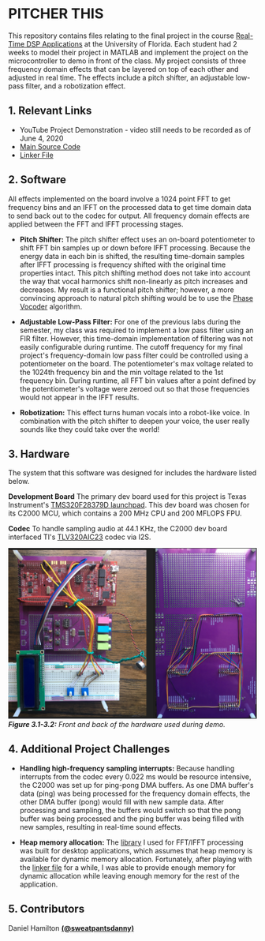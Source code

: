 # PITCHER THIS

This repository contains files relating to the final project in the course [Real-Time DSP Applications](http://www.add.ece.ufl.edu/4511/) at the University of Florida. Each student had 2 weeks to model their project in MATLAB and implement the project on the microcontroller to demo in front of the class. My project consists of three frequency domain effects that can be layered on top of each other and adjusted in real time. The effects include a pitch shifter, an adjustable low-pass filter, and a robotization effect.

## 1. Relevant Links

- YouTube Project Demonstration - video still needs to be recorded as of June 4, 2020
- [Main Source Code](https://github.com/digitaldanny/PitcherThis/blob/master/c/src/main.c)
- [Linker File](https://github.com/digitaldanny/PitcherThis/blob/master/c/2837xD_RAM_lnk_cpu1.cmd)

## 2. Software

All effects implemented on the board involve a 1024 point FFT to get frequency bins and an IFFT on the processed data to get time domain data to send back out to the codec for output. All frequency domain effects are applied between the FFT and IFFT processing stages.

- **Pitch Shifter:** The pitch shifter effect uses an on-board potentiometer to shift FFT bin samples up or down before IFFT processing. Because the energy data in each bin is shifted, the resulting time-domain samples after IFFT processing is frequency shifted with the original time properties intact. This pitch shifting method does not take into account the way that vocal harmonics shift non-linearly as pitch increases and decreases. My result is a functional pitch shifter; however, a more convincing approach to natural pitch shifting would be to use the [Phase Vocoder](https://en.wikipedia.org/wiki/Phase_vocoder) algorithm.

- **Adjustable Low-Pass Filter:** For one of the previous labs during the semester, my class was required to implement a low pass filter using an FIR filter. However, this time-domain implementation of filtering was not easily configurable during runtime. The cutoff frequency for my final project's frequency-domain low pass filter could be controlled using a potentiometer on the board. The potentiometer's max voltage related to the 1024th frequency bin and the min voltage related to the 1st frequency bin. During runtime, all FFT bin values after a point defined by the potentiometer's voltage were zeroed out so that those frequencies would not appear in the IFFT results.

- **Robotization:** This effect turns human vocals into a robot-like voice. In combination with the pitch shifter to deepen your voice, the user really sounds like they could take over the world! 

## 3. Hardware

The system that this software was designed for includes the hardware listed below.

**Development Board**
The primary dev board used for this project is Texas Instrument's [TMS320F28379D launchpad](https://www.digikey.com/product-detail/en/texas-instruments/LAUNCHXL-F28379D/296-46713-ND/7219341?utm_adgroup=Development%20Boards%2C%20Kits%2C%20Programmers&utm_source=google&utm_medium=cpc&utm_campaign=Shopping_Texas%20Instruments_0296_Co-op&utm_term=&utm_content=Development%20Boards%2C%20Kits%2C%20Programmers&gclid=CjwKCAjwt-L2BRA_EiwAacX32XiNcpFcqaNMtWq84H5sKi_dEZMdtLcYemxadN9nPPvzOA_0ODPVrRoCDdgQAvD_BwE). This dev board was chosen for its C2000 MCU, which contains a 200 MHz CPU and 200 MFLOPS FPU.

**Codec**
To handle sampling audio at 44.1 KHz, the C2000 dev board interfaced TI's [TLV320AIC23](https://www.ti.com/product/TLV320AIC23) codec via I2S.

![Board assembly screenshots go here](./images/hardware.PNG)
***Figure 3.1-3.2:** Front and back of the hardware used during demo.* 

## 4. Additional Project Challenges

- **Handling high-frequency sampling interrupts:** Because handling interrupts from the codec every 0.022 ms would be resource intensive, the C2000 was set up for ping-pong DMA buffers. As one DMA buffer's data (ping) was being processed for the frequency domain effects, the other DMA buffer (pong) would fill with new sample data. After processing and sampling, the buffers would switch so that the pong buffer was being processed and the ping buffer was being filled with new samples, resulting in real-time sound effects.

- **Heap memory allocation:** The [library]([https://github.com/mborgerding/kissfft](https://github.com/mborgerding/kissfft)) I used for FFT/IFFT processing was built for desktop applications, which assumes that heap memory is available for dynamic memory allocation. Fortunately, after playing with the [linker file](https://github.com/digitaldanny/PitcherThis/blob/master/c/2837xD_RAM_lnk_cpu1.cmd) for a while, I was able to provide enough memory for dynamic allocation while leaving enough memory for the rest of the application. 

## 5. Contributors

Daniel Hamilton [**(@sweatpantsdanny)**](https://github.com/sweatpantsdanny)
